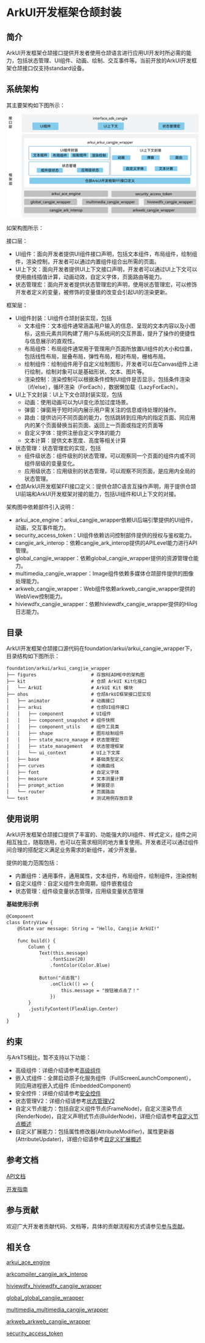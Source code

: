 # ArkUI开发框架仓颉封装<a name="ZH-CN_TOPIC_0000001076213364"></a>

## 简介<a name="section15701932113019"></a>

ArkUI开发框架仓颉接口提供开发者使用仓颉语言进行应用UI开发时所必需的能力，包括状态管理、UI组件、动画、绘制、交互事件等。当前开放的ArkUI开发框架仓颉接口仅支持standard设备。

## 系统架构

其主要架构如下图所示：

![仓颉ArkUI开发框架](./figures/arkui_arkui_cangjie_wrapper.png)

如架构图所示：

接口层：
- UI组件：面向开发者提供UI组件接口声明，包括文本组件，布局组件，绘制组件，渲染控制，开发者可以通过内置组件组合出所需的页面。
- UI上下文：面向开发者提供UI上下文接口声明，开发者可以通过UI上下文可以使用曲线插值计算，动画动效，自定义字体，页面路由等能力。
- 状态管理宏：面向开发者提供状态管理宏的声明，使用状态管理宏，可以修饰开发者定义的变量，被修饰的变量值的改变会引起UI的渲染更新。

框架层：
- UI组件封装：UI组件仓颉封装实现，包括
  - 文本组件：文本组件通常涵盖用户输入的信息、呈现的文本内容以及小图标，这些元素共同构建了用户与系统间的交互界面，提升了操作的便捷性与信息展示的直观性。
  - 布局组件：布局组件通常用于管理用户页面所放置UI组件的大小和位置，包括线性布局，层叠布局，弹性布局，相对布局，栅格布局。
  - 绘制组件：绘制组件用于自定义绘制图形，开发者可以在Canvas组件上进行绘制，绘制对象可以是基础形状、文本、图片等。
  - 渲染控制：渲染控制可以根据条件控制UI组件是否显示，包括条件渲染（if/else），循环渲染（ForEach），数据懒加载（LazyForEach）。
- UI上下文封装：UI上下文仓颉封装实现，包括
  - 动画：使用动画可以为UI变化添加过度场景。
  - 弹窗：弹窗用于短时间内展示用户需关注的信息或待处理的操作。
  - 路由：提供访问不同页面的能力，包括跳转到应用内的指定页面、同应用内的某个页面替换当前页面、返回上一页面或指定的页面等
  - 自定义字体：提供注册自定义字体的能力
  - 文本计算：提供文本宽度、高度等相关计算
- 状态管理：状态管理宏的实现，包括
  - 组件级状态：组件级别的状态管理，可以观察同一个页面的组件内或不同组件层级的变量变化。
  - 应用级状态：应用级别的状态管理，可以观察不同页面，是应用内全局的状态管理。
- 仓颉ArkUI开发框架FFI接口定义：提供仓颉C语言互操作声明，用于提供仓颉UI前端和ArkUI开发框架对接的能力，包括UI组件和UI上下文的对接。

架构图中依赖部件引入说明：

- arkui_ace_engine：arkui_cangjie_wrapper依赖UI后端引擎提供的UI组件，动画，交互事件能力。
- security_access_token：UI组件依赖访问控制部件提供的授权与鉴权能力。
- cangjie_ark_interop：依赖cangjie_ark_interop提供的APILevel能力进行API管理。
- global_cangjie_wrapper：依赖global_cangjie_wrapper提供的资源管理仓能力。
- multimedia_cangjie_wrapper：Image组件依赖多媒体仓颉部件提供的图像处理能力。
- arkweb_cangjie_wrapper：Web组件依赖arkweb_cangjie_wrapper提供的WebView控制能力。
- hiviewdfx_cangjie_wrapper：依赖hiviewdfx_cangjie_wrapper提供的Hilog日志能力。

## 目录<a name="section1791423143211"></a>

ArkUI开发框架仓颉接口源代码在foundation/arkui/arkui\_cangjie\_wrapper下，目录结构如下图所示：

```
foundation/arkui/arkui_cangjie_wrapper
├── figures                    # 存放README中的架构图
├── kit                        # 仓颉 ArkUI Kit化接口
│   └── ArkUI                  # ArkUI Kit 模块
├── ohos                       # 仓颉ArkUI框架接口层实现
│   ├── animator               # 动画接口
│   ├── arkui                  # 仓颉UI组件接口
│   │   ├── component          # UI组件
│   │   ├── component_snapshot # 组件快照
│   │   ├── component_utils    # 组件工具类
│   │   ├── shape              # 图形绘制组件
│   │   ├── state_macro_manage # 状态管理宏
│   │   ├── state_management   # 状态管理框架
│   │   └── ui_context         # UI上下文库
│   ├── base                   # 基础类型定义
│   ├── curves                 # 动画曲线
│   ├── font                   # 自定义字体
│   ├── measure                # 文本测量计算
│   ├── prompt_action          # 弹窗提示
│   └── router                 # 页面路由
└── test                       # 测试用例存放目录
```

## 使用说明<a name="section171384529150"></a>

ArkUI开发框架仓颉接口提供了丰富的、功能强大的UI组件、样式定义，组件之间相互独立，随取随用，也可以在需求相同的地方重复使用。开发者还可以通过组件间合理的搭配定义满足业务需求的新组件，减少开发量。

提供的能力范围包括：
- 内置组件：通用事件，通用属性，文本组件，布局组件，绘制组件，渲染控制
- 自定义组件：自定义组件生命周期，组件嵌套组合
- 状态管理：组件级变量状态管理，应用级变量状态管理

**基础使用示例**

```cangjie  
@Component
class EntryView {
    @State var message: String = "Hello, Cangjie ArkUI!"
    
    func build() {
        Column {
            Text(this.message)
                .fontSize(20)
                .fontColor(Color.Blue)
            
            Button("点击我")
                .onClick(() => {
                    this.message = "按钮被点击了！"
                })
        }
        .justifyContent(FlexAlign.Center)
    }
}
```

## 约束

与ArkTS相比，暂不支持以下功能：
- 高级组件：详细介绍请参考[高级组件](https://docs.openharmony.cn/pages/v4.1/zh-cn/application-dev/reference/apis-arkui/arkui-ts/ts-composite-components-chip.md)
- 嵌入式组件：全屏启动原子化服务组件（FullScreenLaunchComponent），同应用进程嵌入式组件 (EmbeddedComponent)
- 安全控件：详细介绍请参考[安全控件](https://docs.openharmony.cn/pages/v5.1/zh-cn/application-dev/reference/apis-arkui/arkui-ts/ts-security-components-pastebutton.md)
- 状态管理V2：详细介绍请参考[状态管理V2](https://docs.openharmony.cn/pages/v5.1/zh-cn/application-dev/ui/state-management/arkts-new-observedV2-and-trace.md)
- 自定义节点能力：包括自定义组件节点(FrameNode)，自定义渲染节点(RenderNode)，自定义声明式节点(BuilderNode)，详细介绍请参考[自定义节点概述](https://docs.openharmony.cn/pages/v5.1/zh-cn/application-dev/ui/arkts-user-defined-node.md)
- 自定义扩展能力：包括属性修改器(AttributeModifier)，属性更新器(AttributeUpdater)，详细介绍请参考[自定义扩展概述](https://docs.openharmony.cn/pages/v5.1/zh-cn/application-dev/ui/arkts-user-defined-modifier.md)

## 参考文档<a name="section171384529152"></a>

[API文档](https://gitcode.com/openharmony-sig/arkcompiler_cangjie_ark_interop/blob/master/doc/API_Reference/summary_cjnative_ohos.md)

[开发指南](https://gitcode.com/openharmony-sig/arkcompiler_cangjie_ark_interop/blob/master/doc/Dev_Guide/source_zh_cn/arkui-cj/cj-ui-development-overview.md)

## 参与贡献<a name="section171384529153"></a>

欢迎广大开发者贡献代码、文档等，具体的贡献流程和方式请参见[参与贡献](https://gitcode.com/openharmony/docs/blob/master/zh-cn/contribute/%E5%8F%82%E4%B8%8E%E8%B4%A1%E7%8C%AE.md)。

## 相关仓<a name="section1447164910172"></a>

[arkui_ace_engine](https://gitcode.com/openharmony/arkui_ace_engine)

[arkcompiler_cangjie_ark_interop](https://gitcode.com/openharmony-sig/arkcompiler_cangjie_ark_interop)

[hiviewdfx_hiviewdfx_cangjie_wrapper](https://gitcode.com/openharmony-sig/hiviewdfx_hiviewdfx_cangjie_wrapper)

[global_global_cangjie_wrapper](https://gitcode.com/openharmony-sig/global_global_cangjie_wrapper)

[multimedia_multimedia_cangjie_wrapper](https://gitcode.com/openharmony-sig/multimedia_multimedia_cangjie_wrapper)

[arkweb_arkweb_cangjie_wrapper](https://gitcode.com/openharmony-sig/arkweb_arkweb_cangjie_wrapper)

[security_access_token](https://gitcode.com/openharmony/security_access_token)
